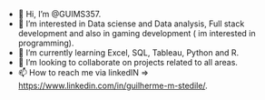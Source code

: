 - 👋 Hi, I’m @GUIMS357.
- 👀 I’m interested in Data sciense and Data analysis, Full stack development and also in gaming development ( im interested in programming).
- 🌱 I’m currently learning Excel, SQL, Tableau, Python and R.
- 💞️ I’m looking to collaborate on projects related to all areas.
- 📫 How to reach me via linkedIN => https://www.linkedin.com/in/guilherme-m-stedile/.

<!---
GUIMS357/GUIMS357 is a ✨ special ✨ repository because its `README.md` (this file) appears on your GitHub profile.
You can click the Preview link to take a look at your changes.
--->
